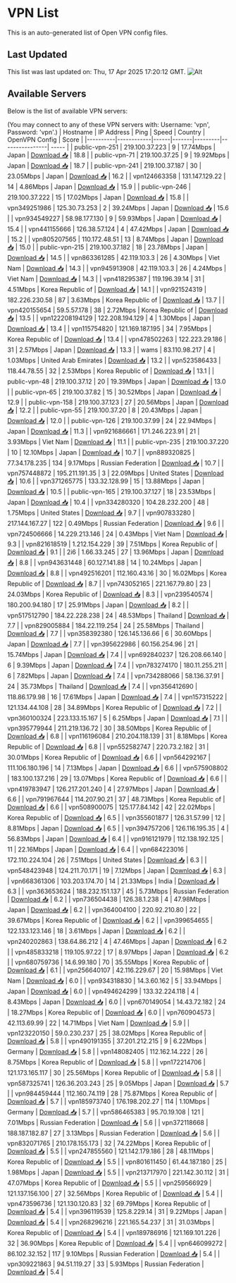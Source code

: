 # VPN List

This is an auto-generated list of Open VPN config files.

## Last Updated

This list was last updated on: Thu, 17 Apr 2025 17:20:12 GMT.
![Alt](https://repobeats.axiom.co/api/embed/186b98318ef1479477931607c1ad7d823f12451f.svg "Repobeats analytics image")

## Available Servers

Below is the list of available VPN servers:

(You may connect to any of these VPN servers with: Username: 'vpn', Password: 'vpn'.)
| Hostname | IP Address | Ping | Speed | Country | OpenVPN Config | Score |
|----------|------------|------|-------|---------|----------------| ----- |
| public-vpn-251 | 219.100.37.223 | 9 | 17.74Mbps | Japan | [Download 📥](./configs/server_0_JP.ovpn) | 18.8 |
| public-vpn-71 | 219.100.37.25 | 9 | 19.92Mbps | Japan | [Download 📥](./configs/server_1_JP.ovpn) | 18.7 |
| public-vpn-241 | 219.100.37.187 | 30 | 23.05Mbps | Japan | [Download 📥](./configs/server_2_JP.ovpn) | 16.2 |
| vpn124663358 | 131.147.129.22 | 14 | 4.86Mbps | Japan | [Download 📥](./configs/server_3_JP.ovpn) | 15.9 |
| public-vpn-246 | 219.100.37.222 | 15 | 17.02Mbps | Japan | [Download 📥](./configs/server_4_JP.ovpn) | 15.8 |
| vpn349251986 | 125.30.73.253 | 2 | 39.24Mbps | Japan | [Download 📥](./configs/server_5_JP.ovpn) | 15.6 |
| vpn934549227 | 58.98.177.130 | 9 | 59.93Mbps | Japan | [Download 📥](./configs/server_6_JP.ovpn) | 15.4 |
| vpn441155666 | 126.38.57.124 | 4 | 47.42Mbps | Japan | [Download 📥](./configs/server_7_JP.ovpn) | 15.2 |
| vpn805207565 | 110.172.48.51 | 13 | 8.74Mbps | Japan | [Download 📥](./configs/server_8_JP.ovpn) | 15.0 |
| public-vpn-215 | 219.100.37.182 | 18 | 23.78Mbps | Japan | [Download 📥](./configs/server_9_JP.ovpn) | 14.5 |
| vpn863361285 | 42.119.103.3 | 26 | 4.30Mbps | Viet Nam | [Download 📥](./configs/server_10_VN.ovpn) | 14.3 |
| vpn945913908 | 42.119.103.3 | 26 | 4.24Mbps | Viet Nam | [Download 📥](./configs/server_11_VN.ovpn) | 14.3 |
| vpn418295387 | 119.196.39.14 | 31 | 4.51Mbps | Korea Republic of | [Download 📥](./configs/server_12_KR.ovpn) | 14.1 |
| vpn921524319 | 182.226.230.58 | 87 | 3.63Mbps | Korea Republic of | [Download 📥](./configs/server_13_KR.ovpn) | 13.7 |
| vpn420155654 | 59.5.57.178 | 38 | 2.72Mbps | Korea Republic of | [Download 📥](./configs/server_14_KR.ovpn) | 13.5 |
| vpn122208194129 | 122.208.194.129 | 4 | 1.30Mbps | Japan | [Download 📥](./configs/server_15_JP.ovpn) | 13.4 |
| vpn115754820 | 121.169.187.195 | 34 | 7.95Mbps | Korea Republic of | [Download 📥](./configs/server_16_KR.ovpn) | 13.4 |
| vpn478502263 | 122.223.29.186 | 31 | 2.57Mbps | Japan | [Download 📥](./configs/server_17_JP.ovpn) | 13.3 |
| wams | 83.110.98.217 | 4 | 1.03Mbps | United Arab Emirates | [Download 📥](./configs/server_18_AE.ovpn) | 13.2 |
| vpn523586433 | 118.44.78.55 | 32 | 2.53Mbps | Korea Republic of | [Download 📥](./configs/server_19_KR.ovpn) | 13.1 |
| public-vpn-48 | 219.100.37.12 | 20 | 19.39Mbps | Japan | [Download 📥](./configs/server_20_JP.ovpn) | 13.0 |
| public-vpn-65 | 219.100.37.82 | 15 | 30.52Mbps | Japan | [Download 📥](./configs/server_21_JP.ovpn) | 12.9 |
| public-vpn-158 | 219.100.37.123 | 27 | 20.56Mbps | Japan | [Download 📥](./configs/server_22_JP.ovpn) | 12.2 |
| public-vpn-55 | 219.100.37.20 | 8 | 20.43Mbps | Japan | [Download 📥](./configs/server_23_JP.ovpn) | 12.0 |
| public-vpn-126 | 219.100.37.99 | 24 | 22.94Mbps | Japan | [Download 📥](./configs/server_24_JP.ovpn) | 11.3 |
| vpn921686661 | 171.246.223.91 | 21 | 3.93Mbps | Viet Nam | [Download 📥](./configs/server_25_VN.ovpn) | 11.1 |
| public-vpn-235 | 219.100.37.220 | 10 | 12.10Mbps | Japan | [Download 📥](./configs/server_26_JP.ovpn) | 10.7 |
| vpn889320825 | 77.34.178.235 | 134 | 9.17Mbps | Russian Federation | [Download 📥](./configs/server_27_RU.ovpn) | 10.7 |
| vpn757448872 | 195.211.191.35 | 3 | 22.09Mbps | United States | [Download 📥](./configs/server_28_US.ovpn) | 10.6 |
| vpn371265775 | 133.32.128.99 | 15 | 13.88Mbps | Japan | [Download 📥](./configs/server_29_JP.ovpn) | 10.5 |
| public-vpn-165 | 219.100.37.127 | 18 | 23.53Mbps | Japan | [Download 📥](./configs/server_30_JP.ovpn) | 10.4 |
| vpn334280320 | 104.28.232.200 | 48 | 1.75Mbps | United States | [Download 📥](./configs/server_31_US.ovpn) | 9.7 |
| vpn907833280 | 217.144.167.27 | 122 | 0.49Mbps | Russian Federation | [Download 📥](./configs/server_32_RU.ovpn) | 9.6 |
| vpn724506666 | 14.229.213.146 | 24 | 0.43Mbps | Viet Nam | [Download 📥](./configs/server_33_VN.ovpn) | 9.3 |
| vpn821618519 | 1.212.154.229 | 39 | 7.51Mbps | Korea Republic of | [Download 📥](./configs/server_34_KR.ovpn) | 9.1 |
| 2i6 | 1.66.33.245 | 27 | 13.96Mbps | Japan | [Download 📥](./configs/server_35_JP.ovpn) | 8.8 |
| vpn943631448 | 60.127.141.88 | 14 | 10.24Mbps | Japan | [Download 📥](./configs/server_36_JP.ovpn) | 8.8 |
| vpn492516201 | 112.160.43.16 | 30 | 16.02Mbps | Korea Republic of | [Download 📥](./configs/server_37_KR.ovpn) | 8.7 |
| vpn743052165 | 221.167.79.80 | 23 | 24.03Mbps | Korea Republic of | [Download 📥](./configs/server_38_KR.ovpn) | 8.3 |
| vpn239540574 | 180.200.94.180 | 17 | 25.91Mbps | Japan | [Download 📥](./configs/server_39_JP.ovpn) | 8.2 |
| vpn517512790 | 184.22.228.238 | 24 | 48.53Mbps | Thailand | [Download 📥](./configs/server_40_TH.ovpn) | 7.7 |
| vpn829005884 | 184.22.119.254 | 24 | 25.58Mbps | Thailand | [Download 📥](./configs/server_41_TH.ovpn) | 7.7 |
| vpn358392380 | 126.145.136.66 | 6 | 30.60Mbps | Japan | [Download 📥](./configs/server_42_JP.ovpn) | 7.7 |
| vpn395622986 | 60.156.254.96 | 21 | 15.74Mbps | Japan | [Download 📥](./configs/server_43_JP.ovpn) | 7.4 |
| vpn692840237 | 126.208.66.140 | 6 | 9.39Mbps | Japan | [Download 📥](./configs/server_44_JP.ovpn) | 7.4 |
| vpn783274170 | 180.11.255.211 | 6 | 7.82Mbps | Japan | [Download 📥](./configs/server_45_JP.ovpn) | 7.4 |
| vpn734288066 | 58.136.37.91 | 24 | 35.73Mbps | Thailand | [Download 📥](./configs/server_46_TH.ovpn) | 7.4 |
| vpn356412690 | 118.86.179.98 | 16 | 17.61Mbps | Japan | [Download 📥](./configs/server_47_JP.ovpn) | 7.4 |
| vpn157315222 | 121.134.44.108 | 28 | 34.89Mbps | Korea Republic of | [Download 📥](./configs/server_48_KR.ovpn) | 7.2 |
| vpn360100324 | 223.133.15.167 | 5 | 6.25Mbps | Japan | [Download 📥](./configs/server_49_JP.ovpn) | 7.1 |
| vpn395779944 | 211.219.136.72 | 30 | 38.50Mbps | Korea Republic of | [Download 📥](./configs/server_50_KR.ovpn) | 6.8 |
| vpn116196084 | 210.204.118.139 | 31 | 8.18Mbps | Korea Republic of | [Download 📥](./configs/server_51_KR.ovpn) | 6.8 |
| vpn552582747 | 220.73.2.182 | 31 | 30.01Mbps | Korea Republic of | [Download 📥](./configs/server_52_KR.ovpn) | 6.6 |
| vpn564292167 | 111.106.180.196 | 14 | 7.13Mbps | Japan | [Download 📥](./configs/server_53_JP.ovpn) | 6.6 |
| vpn575908802 | 183.100.137.216 | 29 | 13.07Mbps | Korea Republic of | [Download 📥](./configs/server_54_KR.ovpn) | 6.6 |
| vpn419783947 | 126.217.201.240 | 4 | 27.97Mbps | Japan | [Download 📥](./configs/server_55_JP.ovpn) | 6.6 |
| vpn791967644 | 114.207.90.21 | 37 | 48.73Mbps | Korea Republic of | [Download 📥](./configs/server_56_KR.ovpn) | 6.6 |
| vpn508900075 | 125.177.84.142 | 42 | 22.02Mbps | Korea Republic of | [Download 📥](./configs/server_57_KR.ovpn) | 6.5 |
| vpn355601877 | 126.31.57.99 | 12 | 8.81Mbps | Japan | [Download 📥](./configs/server_58_JP.ovpn) | 6.5 |
| vpn394757206 | 126.116.195.35 | 4 | 56.83Mbps | Japan | [Download 📥](./configs/server_59_JP.ovpn) | 6.4 |
| vpn916121979 | 112.138.192.125 | 11 | 22.16Mbps | Japan | [Download 📥](./configs/server_60_JP.ovpn) | 6.4 |
| vpn684223016 | 172.110.224.104 | 26 | 7.51Mbps | United States | [Download 📥](./configs/server_61_US.ovpn) | 6.3 |
| vpn548423948 | 124.211.70.171 | 19 | 7.12Mbps | Japan | [Download 📥](./configs/server_62_JP.ovpn) | 6.3 |
| vpn668361306 | 103.203.174.70 | 14 | 21.33Mbps | India | [Download 📥](./configs/server_63_IN.ovpn) | 6.3 |
| vpn363653624 | 188.232.151.137 | 45 | 5.73Mbps | Russian Federation | [Download 📥](./configs/server_64_RU.ovpn) | 6.2 |
| vpn736504438 | 126.38.1.238 | 4 | 47.98Mbps | Japan | [Download 📥](./configs/server_65_JP.ovpn) | 6.2 |
| vpn364004100 | 220.92.210.80 | 22 | 39.67Mbps | Korea Republic of | [Download 📥](./configs/server_66_KR.ovpn) | 6.2 |
| vpn399654655 | 122.133.123.146 | 18 | 3.61Mbps | Japan | [Download 📥](./configs/server_67_JP.ovpn) | 6.2 |
| vpn240202863 | 138.64.86.212 | 4 | 47.46Mbps | Japan | [Download 📥](./configs/server_68_JP.ovpn) | 6.2 |
| vpn485833218 | 119.105.97.22 | 17 | 8.97Mbps | Japan | [Download 📥](./configs/server_69_JP.ovpn) | 6.2 |
| vpn680759736 | 14.6.99.180 | 70 | 35.55Mbps | Korea Republic of | [Download 📥](./configs/server_70_KR.ovpn) | 6.1 |
| vpn256640107 | 42.116.229.67 | 20 | 15.98Mbps | Viet Nam | [Download 📥](./configs/server_71_VN.ovpn) | 6.0 |
| vpn934318830 | 14.3.60.162 | 5 | 33.94Mbps | Japan | [Download 📥](./configs/server_72_JP.ovpn) | 6.0 |
| vpn494624299 | 133.32.224.118 | 4 | 8.43Mbps | Japan | [Download 📥](./configs/server_73_JP.ovpn) | 6.0 |
| vpn670149054 | 14.43.72.182 | 24 | 18.27Mbps | Korea Republic of | [Download 📥](./configs/server_74_KR.ovpn) | 6.0 |
| vpn760904573 | 42.113.69.99 | 22 | 14.71Mbps | Viet Nam | [Download 📥](./configs/server_75_VN.ovpn) | 5.9 |
| vpn123220150 | 59.0.230.237 | 25 | 38.02Mbps | Korea Republic of | [Download 📥](./configs/server_76_KR.ovpn) | 5.8 |
| vpn490191355 | 37.201.212.215 | 9 | 6.22Mbps | Germany | [Download 📥](./configs/server_77_DE.ovpn) | 5.8 |
| vpn148082405 | 112.162.14.222 | 26 | 8.75Mbps | Korea Republic of | [Download 📥](./configs/server_78_KR.ovpn) | 5.8 |
| vpn172214706 | 121.173.165.117 | 30 | 25.56Mbps | Korea Republic of | [Download 📥](./configs/server_79_KR.ovpn) | 5.8 |
| vpn587325741 | 126.36.203.243 | 25 | 9.05Mbps | Japan | [Download 📥](./configs/server_80_JP.ovpn) | 5.7 |
| vpn984459444 | 112.160.74.119 | 28 | 75.87Mbps | Korea Republic of | [Download 📥](./configs/server_81_KR.ovpn) | 5.7 |
| vpn185973740 | 176.198.202.27 | 114 | 1.10Mbps | Germany | [Download 📥](./configs/server_82_DE.ovpn) | 5.7 |
| vpn586465383 | 95.70.19.108 | 121 | 7.01Mbps | Russian Federation | [Download 📥](./configs/server_83_RU.ovpn) | 5.6 |
| vpn372118668 | 188.187.182.87 | 27 | 3.13Mbps | Russian Federation | [Download 📥](./configs/server_84_RU.ovpn) | 5.6 |
| vpn832071765 | 210.178.155.173 | 32 | 74.22Mbps | Korea Republic of | [Download 📥](./configs/server_85_KR.ovpn) | 5.5 |
| vpn247855560 | 121.142.179.186 | 28 | 48.11Mbps | Korea Republic of | [Download 📥](./configs/server_86_KR.ovpn) | 5.5 |
| vpn801611450 | 61.44.187.180 | 25 | 1.98Mbps | Japan | [Download 📥](./configs/server_87_JP.ovpn) | 5.5 |
| vpn213717970 | 221.142.30.112 | 31 | 47.07Mbps | Korea Republic of | [Download 📥](./configs/server_88_KR.ovpn) | 5.5 |
| vpn259566929 | 121.137.156.100 | 27 | 32.56Mbps | Korea Republic of | [Download 📥](./configs/server_89_KR.ovpn) | 5.4 |
| vpn473596736 | 121.130.120.83 | 32 | 69.79Mbps | Korea Republic of | [Download 📥](./configs/server_90_KR.ovpn) | 5.4 |
| vpn396119539 | 125.8.229.14 | 31 | 9.22Mbps | Japan | [Download 📥](./configs/server_91_JP.ovpn) | 5.4 |
| vpn268296216 | 221.165.54.237 | 31 | 31.03Mbps | Korea Republic of | [Download 📥](./configs/server_92_KR.ovpn) | 5.4 |
| vpn189786916 | 121.169.101.226 | 32 | 36.90Mbps | Korea Republic of | [Download 📥](./configs/server_93_KR.ovpn) | 5.4 |
| vpn646099272 | 86.102.32.152 | 117 | 9.10Mbps | Russian Federation | [Download 📥](./configs/server_94_RU.ovpn) | 5.4 |
| vpn309221863 | 94.51.119.27 | 33 | 5.93Mbps | Russian Federation | [Download 📥](./configs/server_95_RU.ovpn) | 5.4 |
